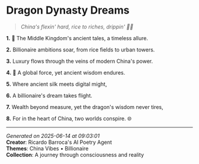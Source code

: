 # Dragon Dynasty Dreams

> *China's flexin' hard, rice to riches, drippin' 💎🐉*

**1.** 🐉 The Middle Kingdom's ancient tales, a timeless allure.


**2.** Billionaire ambitions soar, from rice fields to urban towers.


**3.** Luxury flows through the veins of modern China's power.


**4.** 🎑 A global force, yet ancient wisdom endures.


**5.** Where ancient silk meets digital might,


**6.** A billionaire's dream takes flight.


**7.** Wealth beyond measure, yet the dragon's wisdom never tires,


**8.** For in the heart of China, two worlds conspire. 🌐



---

*Generated on 2025-06-14 at 09:03:01*  
**Creator**: Ricardo Barroca's AI Poetry Agent  
**Themes**: China Vibes • Billionaire  
**Collection**: A journey through consciousness and reality